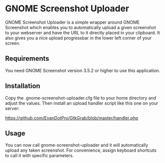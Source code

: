 # GNOME Screenshot Uploader

GNOME Screenshot Uploader is a simple wrapper around GNOME Screenshot which
enables you to automatically upload a given screenshot to your webserver and
have the URL to it directly placed in your clipboard. It also gives you a nice
upload progressbar in the lower left corner of your screen.

## Requirements

You need GNOME Screenshot version 3.5.2 or higher to use this application.

## Installation

Copy the .gnome-screenshot-uploader.cfg file to your home directory and adjust
the values. Then install an upload handler script like this one on your server:

https://github.com/EvanDotPro/GtkGrab/blob/master/handler.php

## Usage

You can now call gnome-screenshot-uploader and it will automatically upload
any taken screenshot. For convenience, assign keyboard shortcuts to call it
with specific parameters.

